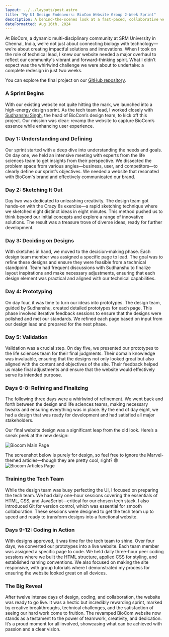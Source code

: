 ```yaml
---
layout: ../../layouts/post.astro
title: "My UI Design Endeavors: BioCom Website Group 2-Week Sprint"
description: A behind-the-scenes look at a fast-paced, collaborative website redesign sprint for BioCom, transforming their online presence in just two weeks.
dateFormatted: Aug 16th, 2024
---
```


At BioCom, a dynamic multi-disciplinary community at SRM University in Chennai, India, we’re not just about connecting biology with technology—we’re about creating impactful solutions and innovations. When I took on the role of technical lead, I knew our website needed a major overhaul to reflect our community's vibrant and forward-thinking spirit. What I didn’t expect was the whirlwind challenge we were about to undertake: a complete redesign in just two weeks.

You can explore the final project on our [GitHub repository](https://github.com/Biocom-Tech/Biocom-Tech.github.io).

### A Sprint Begins

With our existing website not quite hitting the mark, we launched into a high-energy design sprint. As the tech team lead, I worked closely with [Sudhanshu Singh](https://www.linkedin.com/in/viabreon/), the head of BioCom’s design team, to kick off this project. Our mission was clear: revamp the website to capture BioCom’s essence while enhancing user experience. 

### Day 1: Understanding and Defining

Our sprint started with a deep dive into understanding the needs and goals. On day one, we held an intensive meeting with experts from the life sciences team to get insights from their perspective. We dissected the problem space from various angles—business, user, and competitors—to clearly define our sprint’s objectives. We needed a website that resonated with BioCom's brand and effectively communicated our brand.

### Day 2: Sketching It Out

Day two was dedicated to unleashing creativity. The design team got hands-on with the Crazy 8s exercise—a rapid sketching technique where we sketched eight distinct ideas in eight minutes. This method pushed us to think beyond our initial concepts and explore a range of innovative solutions. The result was a treasure trove of diverse ideas, ready for further development.

### Day 3: Deciding on Designs

With sketches in hand, we moved to the decision-making phase. Each design team member was assigned a specific page to lead. The goal was to refine these designs and ensure they were feasible from a technical standpoint. Team had frequent discussions with Sudhanshu to finalize layout inspirations and make necessary adjustments, ensuring that each design element was practical and aligned with our technical capabilities.

### Day 4: Prototyping

On day four, it was time to turn our ideas into prototypes. The design team, guided by Sudhanshu, created detailed prototypes for each page. This phase involved iterative feedback sessions to ensure that the designs were polished and met our standards. We refined each page based on input from our design lead and prepared for the next phase.

### Day 5: Validation

Validation was a crucial step. On day five, we presented our prototypes to the life sciences team for their final judgments. Their domain knowledge was invaluable, ensuring that the designs not only looked great but also aligned with the content and objectives of the site. Their feedback helped us make final adjustments and ensure that the website would effectively serve its intended purpose.

### Days 6-8: Refining and Finalizing

The following three days were a whirlwind of refinement. We went back and forth between the design and life sciences teams, making necessary tweaks and ensuring everything was in place. By the end of day eight, we had a design that was ready for development and had satisfied all major stakeholders.

Our final website design was a significant leap from the old look. Here’s a sneak peek at the new design:

![Biocom Main Page](/assets/images/posts/biocom-main.png)

The screenshot below is purely for design, so feel free to ignore the Marvel-themed articles—though they are pretty cool, right? 😄
![Biocom Articles Page](/assets/images/posts/biocom-articles.jpg)

### Training the Tech Team

While the design team was busy perfecting the UI, I focused on preparing the tech team. We had daily one-hour sessions covering the essentials of HTML, CSS, and JavaScript—critical for our chosen tech stack. I also introduced Git for version control, which was essential for smooth collaboration. These sessions were designed to get the tech team up to speed and ready to transform designs into a functional website.

### Days 9-12: Coding in Action

With designs approved, it was time for the tech team to shine. Over four days, we converted our prototypes into a live website. Each team member was assigned a specific page to code. We held daily three-hour peer coding sessions where we built the HTML structure, applied CSS for styling, and established naming conventions. We also focused on making the site responsive, with group tutorials where I demonstrated my process for ensuring the website looked great on all devices. 

### The Big Reveal

After twelve intense days of design, coding, and collaboration, the website was ready to go live. It was a hectic but incredibly rewarding sprint, marked by creative breakthroughs, technical challenges, and the satisfaction of seeing our hard work come to fruition. The revamped BioCom website now stands as a testament to the power of teamwork, creativity, and dedication. It’s a proud moment for all involved, showcasing what can be achieved with passion and a clear vision.